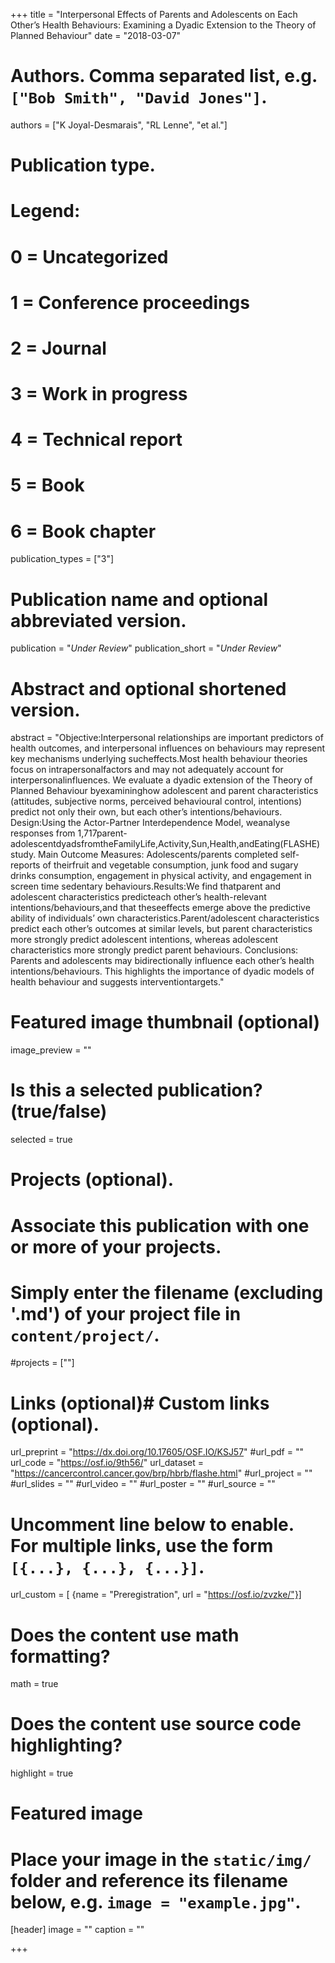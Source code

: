 +++
title = "Interpersonal Effects of Parents and Adolescents on Each Other’s Health Behaviours: Examining a Dyadic Extension to the Theory of Planned Behaviour"
date = "2018-03-07"

# Authors. Comma separated list, e.g. `["Bob Smith", "David Jones"]`.
authors = ["K Joyal-Desmarais", "RL Lenne", "et al."]

# Publication type.
# Legend:
# 0 = Uncategorized
# 1 = Conference proceedings
# 2 = Journal
# 3 = Work in progress
# 4 = Technical report
# 5 = Book
# 6 = Book chapter
publication_types = ["3"]

# Publication name and optional abbreviated version.
publication = "*Under Review*"
publication_short = "*Under Review*"

# Abstract and optional shortened version.
abstract = "Objective:Interpersonal relationships are important predictors of health outcomes, and interpersonal influences on behaviours may represent key mechanisms underlying sucheffects.Most health behaviour theories focus on intrapersonalfactors and may not adequately account for interpersonalinfluences. We evaluate a dyadic extension of the Theory of Planned Behaviour byexamininghow adolescent and parent characteristics (attitudes, subjective norms, perceived behavioural control, intentions) predict not only their own, but each other’s intentions/behaviours. Design:Using the Actor-Partner Interdependence Model, weanalyse responses from 1,717parent-adolescentdyadsfromtheFamilyLife,Activity,Sun,Health,andEating(FLASHE) study. Main Outcome Measures: Adolescents/parents completed self-reports of theirfruit and vegetable consumption, junk food and sugary drinks consumption, engagement in physical activity, and engagement in screen time sedentary behaviours.Results:We find thatparent and adolescent characteristics predicteach other’s health-relevant intentions/behaviours,and that theseeffects emerge above the predictive ability of individuals’ own characteristics.Parent/adolescent characteristics predict each other’s outcomes at similar levels, but parent characteristics more strongly predict adolescent intentions, whereas adolescent characteristics more strongly predict parent behaviours. Conclusions: Parents and adolescents may bidirectionally influence each other’s health intentions/behaviours. This highlights the importance of dyadic models of health behaviour and suggests interventiontargets."
# Featured image thumbnail (optional)
image_preview = ""

# Is this a selected publication? (true/false)
selected = true

# Projects (optional).
#   Associate this publication with one or more of your projects.
#   Simply enter the filename (excluding '.md') of your project file in `content/project/`.
#projects = [""]

# Links (optional)# Custom links (optional).
url_preprint = "https://dx.doi.org/10.17605/OSF.IO/KSJ57"
#url_pdf = ""
url_code = "https://osf.io/9th56/"
url_dataset = "https://cancercontrol.cancer.gov/brp/hbrb/flashe.html"
#url_project = ""
#url_slides = ""
#url_video = ""
#url_poster = ""
#url_source = ""

#   Uncomment line below to enable. For multiple links, use the form `[{...}, {...}, {...}]`.
url_custom = [ {name = "Preregistration", url = "https://osf.io/zvzke/"}]


# Does the content use math formatting?
math = true

# Does the content use source code highlighting?
highlight = true

# Featured image
# Place your image in the `static/img/` folder and reference its filename below, e.g. `image = "example.jpg"`.
[header]
image = ""
caption = ""

+++


